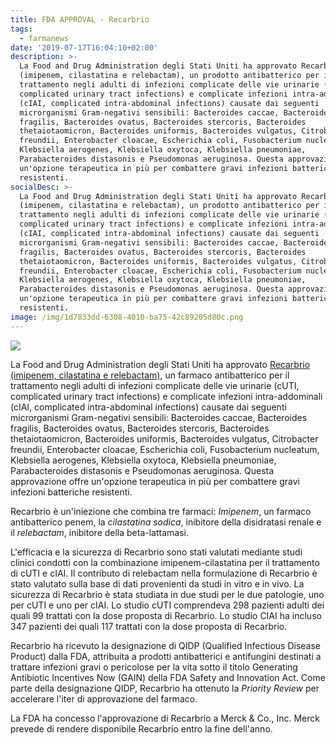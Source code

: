 ```yaml
---
title: FDA APPROVAL - Recarbrio
tags:
  - farmanews
date: '2019-07-17T16:04:10+02:00'
description: >-
  La Food and Drug Administration degli Stati Uniti ha approvato Recarbrio
  (imipenem, cilastatina e relebactam), un prodotto antibatterico per il
  trattamento negli adulti di infezioni complicate delle vie urinarie (cUTI,
  complicated urinary tract infections) e complicate infezioni intra-addominali
  (cIAI, complicated intra-abdominal infections) causate dai seguenti
  microrganismi Gram-negativi sensibili: Bacteroides caccae, Bacteroides
  fragilis, Bacteroides ovatus, Bacteroides stercoris, Bacteroides
  thetaiotaomicron, Bacteroides uniformis, Bacteroides vulgatus, Citrobacter
  freundii, Enterobacter cloacae, Escherichia coli, Fusobacterium nucleatum,
  Klebsiella aerogenes, Klebsiella oxytoca, Klebsiella pneumoniae,
  Parabacteroides distasonis e Pseudomonas aeruginosa. Questa approvazione offre
  un'opzione terapeutica in più per combattere gravi infezioni batteriche
  resistenti.
socialDesc: >-
  La Food and Drug Administration degli Stati Uniti ha approvato Recarbrio
  (imipenem, cilastatina e relebactam), un prodotto antibatterico per il
  trattamento negli adulti di infezioni complicate delle vie urinarie (cUTI,
  complicated urinary tract infections) e complicate infezioni intra-addominali
  (cIAI, complicated intra-abdominal infections) causate dai seguenti
  microrganismi Gram-negativi sensibili: Bacteroides caccae, Bacteroides
  fragilis, Bacteroides ovatus, Bacteroides stercoris, Bacteroides
  thetaiotaomicron, Bacteroides uniformis, Bacteroides vulgatus, Citrobacter
  freundii, Enterobacter cloacae, Escherichia coli, Fusobacterium nucleatum,
  Klebsiella aerogenes, Klebsiella oxytoca, Klebsiella pneumoniae,
  Parabacteroides distasonis e Pseudomonas aeruginosa. Questa approvazione offre
  un'opzione terapeutica in più per combattere gravi infezioni batteriche
  resistenti.
image: /img/1d7833dd-6308-4010-ba75-42c89205d80c.png
---
```

![](/img/1d7833dd-6308-4010-ba75-42c89205d80c.png)

La Food and Drug Administration degli Stati Uniti ha approvato [Recarbrio (imipenem, cilastatina e relebactam)](https://www.fda.gov/news-events/press-announcements/fda-approves-new-treatment-complicated-urinary-tract-and-complicated-intra-abdominal-infections), un farmaco antibatterico per il trattamento negli adulti di infezioni complicate delle vie urinarie (cUTI, complicated urinary tract infections) e complicate infezioni intra-addominali (cIAI, complicated intra-abdominal infections) causate dai seguenti microrganismi Gram-negativi sensibili: Bacteroides caccae, Bacteroides fragilis, Bacteroides ovatus, Bacteroides stercoris, Bacteroides thetaiotaomicron, Bacteroides uniformis, Bacteroides vulgatus, Citrobacter freundii, Enterobacter cloacae, Escherichia coli, Fusobacterium nucleatum, Klebsiella aerogenes, Klebsiella oxytoca, Klebsiella pneumoniae, Parabacteroides distasonis e Pseudomonas aeruginosa. Questa approvazione offre un'opzione terapeutica in più per combattere gravi infezioni batteriche resistenti.

Recarbrio è un'iniezione che combina tre farmaci: _Imipenem_, un farmaco antibatterico penem, la _cilastatina sodica_, inibitore della disidratasi renale e il _relebactam_, inibitore della beta-lattamasi.  

L'efficacia e la sicurezza di Recarbrio sono stati valutati mediante studi clinici condotti con la combinazione imipenem-cilastatina per il trattamento di cUTI e cIAI. Il contributo di relebactam nella formulazione di Recarbrio è stato valutato sulla base di dati provenienti da studi in vitro e in vivo. La sicurezza di Recarbrio è stata studiata in due studi per le due patologie, uno per cUTI e uno per cIAI. Lo studio cUTI comprendeva 298 pazienti adulti dei quali 99 trattati con la dose proposta di Recarbrio. Lo studio CIAI ha incluso 347 pazienti dei quali 117 trattati con la dose proposta di Recarbrio.

Recarbrio ha ricevuto la designazione di QIDP (Qualified Infectious Disease Product) dalla FDA, attribuita a prodotti antibatterici e antifungini destinati a trattare infezioni gravi o pericolose per la vita sotto il titolo Generating Antibiotic Incentives Now (GAIN) della FDA Safety and Innovation Act. Come parte della designazione QIDP, Recarbrio ha ottenuto la _Priority Review_ per accelerare l'iter di approvazione del farmaco. 

La FDA ha concesso l'approvazione di Recarbrio a Merck & Co., Inc. Merck prevede di rendere disponibile Recarbrio entro la fine dell'anno.
